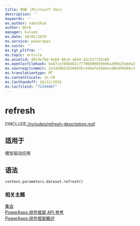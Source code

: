 ```yaml
---
title: 刷新 |Microsoft Docs
description: ''
keywords: ''
ms.author: nabuthuk
author: Nkrb
manager: kvivek
ms.date: 10/01/2019
ms.service: powerapps
ms.suite: ''
ms.tgt_pltfrm: ''
ms.topic: article
ms.assetid: d8fde7bd-6e69-46cb-a644-d3c527726169
ms.openlocfilehash: ba87cef88b662c77706890656696a309b25abda2
ms.sourcegitcommit: 2a3430bb1b56dbf6c444afe2b8eecd0e499db0c3
ms.translationtype: MT
ms.contentlocale: zh-CN
ms.lasthandoff: 10/12/2019
ms.locfileid: "72344867"
---
```

# <a name="refresh"></a>refresh

[!INCLUDE[./includes/refresh-description.md](./includes/refresh-description.md)]

## <a name="available-for"></a>适用于 

模型驱动应用

## <a name="syntax"></a>语法

`context.parameters.dataset.refresh()`

### <a name="related-topics"></a>相关主题

[集会](../dataset.md)<br/>
[PowerApps 组件框架 API 参考](../../reference/index.md)<br/>
[PowerApps 组件框架概述](../../overview.md)